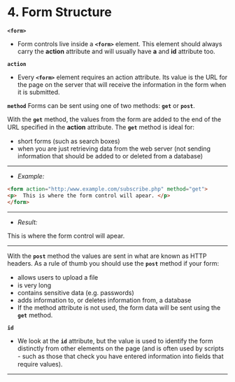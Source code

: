 # 4. Form Structure

**`<form>`**
- Form controls live inside a **`<form>`** element. This element should always carry the **action** attribute and will usually have **a** and **id** attribute too.

**`action`**
- Every **`<form>`** element requires an action attribute. Its value is the URL for the page on the
server that will receive the information in the form when it is submitted.

**`method`**
Forms can be sent using one of two methods: **`get`** or **`post`**.

With the **`get`** method, the values from the form are added to the end of the URL speciﬁed in the **action** attribute. The **`get`** method is ideal for:
- short forms (such as search boxes)
- when you are just retrieving data from the web server (not sending information that should be added to or deleted from a database)

---
- *Example:*
```html
<form action="http:/www.example.com/subscribe.php" method="get">
<p>  This is where the form control will apear. </p>
</form>
```
---
- *Result:*
<form action="http:/www.example.com/subscribe.php" method="get">
<p>  This is where the form control will apear. </p>
</form>

---
With the **`post`** method the values are sent in what are known as HTTP headers. As a rule of thumb you should use the **`post`** method if your form:
- allows users to upload a ﬁle
- is very long
- contains sensitive data (e.g. passwords)
- adds information to, or deletes information from, a database
- If the method attribute is not used, the form data will be sent using the **`get`** method.

**`id`**
- We look at the **`id`** attribute, but the value is used to identify the form distinctly from other elements on the page (and is often used by scripts - such as those that check you have entered information into ﬁelds that require values).

---
